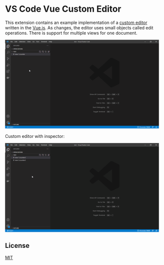 # VS Code Vue Custom Editor

This extension contains an example implementation of a [custom editor](https://code.visualstudio.com/api/extension-guides/custom-editors) written in the [Vue.js](https://v3.vuejs.org/).
As changes, the editor uses small objects called edit operations.
There is support for multiple views for one document.

![Custom Editor Screen](./images/editor.gif)

Custom editor with inspector:

![Custom Editor With Inspector](./images/inspector.gif)

## License

[MIT](LICENSE)
